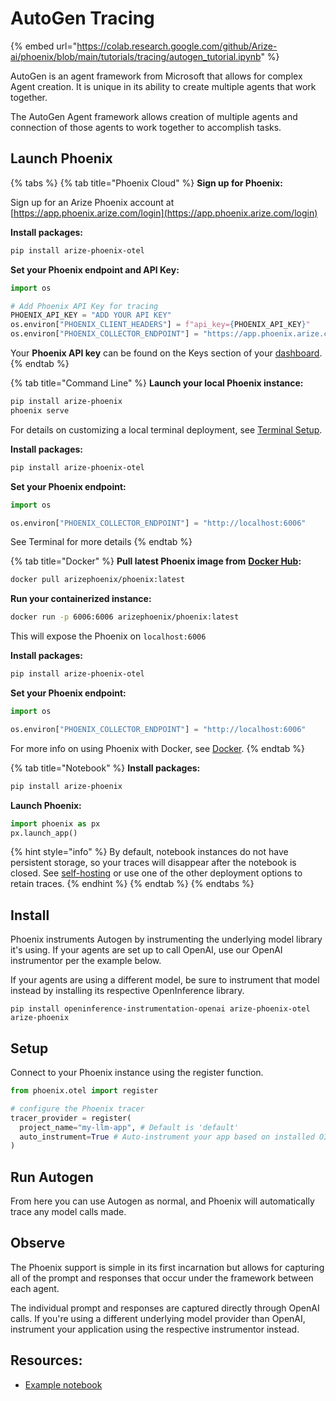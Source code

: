 # AutoGen Tracing

{% embed url="https://colab.research.google.com/github/Arize-ai/phoenix/blob/main/tutorials/tracing/autogen_tutorial.ipynb" %}

AutoGen is an agent framework from Microsoft that allows for complex Agent creation. It is unique in its ability to create multiple agents that work together.

The AutoGen Agent framework allows creation of multiple agents and connection of those agents to work together to accomplish tasks.

## Launch Phoenix

{% tabs %}
{% tab title="Phoenix Cloud" %}
**Sign up for Phoenix:**

Sign up for an Arize Phoenix account at [https://app.phoenix.arize.com/login](https://app.phoenix.arize.com/login)

**Install packages:**

```bash
pip install arize-phoenix-otel
```

**Set your Phoenix endpoint and API Key:**

```python
import os

# Add Phoenix API Key for tracing
PHOENIX_API_KEY = "ADD YOUR API KEY"
os.environ["PHOENIX_CLIENT_HEADERS"] = f"api_key={PHOENIX_API_KEY}"
os.environ["PHOENIX_COLLECTOR_ENDPOINT"] = "https://app.phoenix.arize.com"
```

Your **Phoenix API key** can be found on the Keys section of your [dashboard](https://app.phoenix.arize.com).
{% endtab %}

{% tab title="Command Line" %}
**Launch your local Phoenix instance:**

```bash
pip install arize-phoenix
phoenix serve
```

For details on customizing a local terminal deployment, see [Terminal Setup](https://arize.com/docs/phoenix/setup/environments#terminal).

**Install packages:**

```bash
pip install arize-phoenix-otel
```

**Set your Phoenix endpoint:**

```python
import os

os.environ["PHOENIX_COLLECTOR_ENDPOINT"] = "http://localhost:6006"
```

See Terminal for more details
{% endtab %}

{% tab title="Docker" %}
**Pull latest Phoenix image from** [**Docker Hub**](https://hub.docker.com/r/arizephoenix/phoenix)**:**

```bash
docker pull arizephoenix/phoenix:latest
```

**Run your containerized instance:**

```bash
docker run -p 6006:6006 arizephoenix/phoenix:latest
```

This will expose the Phoenix on `localhost:6006`

**Install packages:**

```bash
pip install arize-phoenix-otel
```

**Set your Phoenix endpoint:**

```python
import os

os.environ["PHOENIX_COLLECTOR_ENDPOINT"] = "http://localhost:6006"
```

For more info on using Phoenix with Docker, see [Docker](https://arize.com/docs/phoenix/self-hosting/deployment-options/docker).
{% endtab %}

{% tab title="Notebook" %}
**Install packages:**

```bash
pip install arize-phoenix
```

**Launch Phoenix:**

```python
import phoenix as px
px.launch_app()
```

{% hint style="info" %}
By default, notebook instances do not have persistent storage, so your traces will disappear after the notebook is closed. See [self-hosting](https://arize.com/docs/phoenix/self-hosting) or use one of the other deployment options to retain traces.
{% endhint %}
{% endtab %}
{% endtabs %}

## Install

Phoenix instruments Autogen by instrumenting the underlying model library it's using. If your agents are set up to call OpenAI, use our OpenAI instrumentor per the example below.

If your agents are using a different model, be sure to instrument that model instead by installing its respective OpenInference library.

```shell
pip install openinference-instrumentation-openai arize-phoenix-otel arize-phoenix
```

## Setup

Connect to your Phoenix instance using the register function.

```python
from phoenix.otel import register

# configure the Phoenix tracer
tracer_provider = register(
  project_name="my-llm-app", # Default is 'default'
  auto_instrument=True # Auto-instrument your app based on installed OI dependencies
)
```

## Run Autogen

From here you can use Autogen as normal, and Phoenix will automatically trace any model calls made.

## Observe

The Phoenix support is simple in its first incarnation but allows for capturing all of the prompt and responses that occur under the framework between each agent.

The individual prompt and responses are captured directly through OpenAI calls. If you're using a different underlying model provider than OpenAI, instrument your application using the respective instrumentor instead.

## Resources:

* [Example notebook](https://github.com/Arize-ai/phoenix/blob/main/tutorials/tracing/autogen_tutorial.ipynb)
